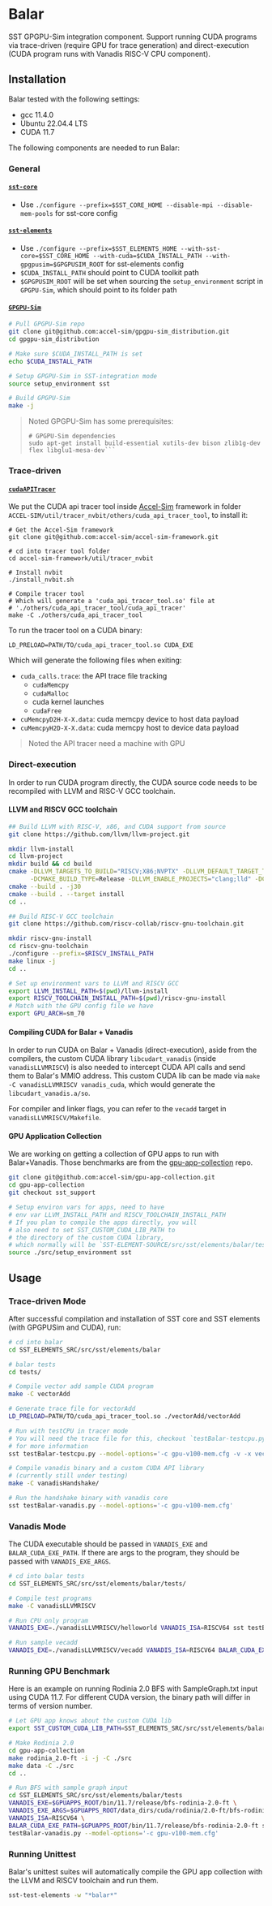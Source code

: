 # Balar

SST GPGPU-Sim integration component.
Support running CUDA programs via trace-driven (require GPU for trace generation) and direct-execution (CUDA program runs with Vanadis RISC-V CPU component).

## Installation

Balar tested with the following settings:

- gcc 11.4.0
- Ubuntu 22.04.4 LTS
- CUDA 11.7

The following components are needed to run Balar:

### General

#### [`sst-core`](https://github.com/sstsimulator/sst-core)

- Use `./configure --prefix=$SST_CORE_HOME --disable-mpi --disable-mem-pools` for sst-core config

#### [`sst-elements`](https://github.com/sstsimulator/sst-elements)

- Use `./configure --prefix=$SST_ELEMENTS_HOME --with-sst-core=$SST_CORE_HOME --with-cuda=$CUDA_INSTALL_PATH --with-gpgpusim=$GPGPUSIM_ROOT` for sst-elements config
- `$CUDA_INSTALL_PATH` should point to CUDA toolkit path
- `$GPGPUSIM_ROOT` will be set when sourcing the `setup_environment` script in `GPGPU-Sim`, which should point to its folder path

#### [`GPGPU-Sim`](https://github.com/accel-sim/gpgpu-sim_distribution)

```sh
# Pull GPGPU-Sim repo
git clone git@github.com:accel-sim/gpgpu-sim_distribution.git
cd gpgpu-sim_distribution

# Make sure $CUDA_INSTALL_PATH is set
echo $CUDA_INSTALL_PATH

# Setup GPGPU-Sim in SST-integration mode
source setup_environment sst

# Build GPGPU-Sim
make -j
```

> Noted GPGPU-Sim has some prerequisites:
> ```shell
> # GPGPU-Sim dependencies
> sudo apt-get install build-essential xutils-dev bison zlib1g-dev flex libglu1-mesa-dev```

### Trace-driven

#### [`cudaAPITracer`](https://github.com/accel-sim/accel-sim-framework)

We put the CUDA api tracer tool inside [Accel-Sim](https://github.com/accel-sim/accel-sim-framework) framework in folder `ACCEL-SIM/util/tracer_nvbit/others/cuda_api_tracer_tool`, to install it:

```shell
# Get the Accel-Sim framework
git clone git@github.com:accel-sim/accel-sim-framework.git

# cd into tracer tool folder
cd accel-sim-framework/util/tracer_nvbit

# Install nvbit
./install_nvbit.sh

# Compile tracer tool
# Which will generate a 'cuda_api_tracer_tool.so' file at
# './others/cuda_api_tracer_tool/cuda_api_tracer'
make -C ./others/cuda_api_tracer_tool
```

To run the tracer tool on a CUDA binary:
```shell
LD_PRELOAD=PATH/TO/cuda_api_tracer_tool.so CUDA_EXE
```

Which will generate the following files when exiting:

- `cuda_calls.trace`: the API trace file tracking
    - `cudaMemcpy`
    - `cudaMalloc`
    - cuda kernel launches
    - `cudaFree`
- `cuMemcpyD2H-X-X.data`: cuda memcpy device to host data payload
- `cuMemcpyH2D-X-X.data`: cuda memcpy host to device data payload

> Noted the API tracer need a machine with GPU

### Direct-execution

In order to run CUDA program directly, the CUDA source code needs to be recompiled with LLVM and RISC-V GCC toolchain.

#### LLVM and RISCV GCC toolchain

```bash
## Build LLVM with RISC-V, x86, and CUDA support from source
git clone https://github.com/llvm/llvm-project.git

mkdir llvm-install
cd llvm-project
mkdir build && cd build
cmake -DLLVM_TARGETS_TO_BUILD="RISCV;X86;NVPTX" -DLLVM_DEFAULT_TARGET_TRIPLE=riscv64-unknown-linux-gnu \
      -DCMAKE_BUILD_TYPE=Release -DLLVM_ENABLE_PROJECTS="clang;lld" -DCMAKE_INSTALL_PREFIX=$LLVM_INSTALL_PATH ../llvm
cmake --build . -j30
cmake --build . --target install
cd ..

## Build RISC-V GCC toolchain
git clone https://github.com/riscv-collab/riscv-gnu-toolchain.git

mkdir riscv-gnu-install
cd riscv-gnu-toolchain
./configure --prefix=$RISCV_INSTALL_PATH
make linux -j
cd ..

# Set up environment vars to LLVM and RISCV GCC
export LLVM_INSTALL_PATH=$(pwd)/llvm-install
export RISCV_TOOLCHAIN_INSTALL_PATH=$(pwd)/riscv-gnu-install
# Match with the GPU config file we have
export GPU_ARCH=sm_70
```

#### Compiling CUDA for Balar + Vanadis

In order to run CUDA on Balar + Vanadis (direct-execution), aside from the compilers, the custom CUDA library `libcudart_vanadis` (inside `vanadisLLVMRISCV`) is also needed to intercept CUDA API calls and send them to Balar's MMIO address. This custom CUDA lib can be made via `make -C vanadisLLVMRISCV vanadis_cuda`, which would generate the `libcudart_vanadis.a/so`.

For compiler and linker flags, you can refer to the `vecadd` target in `vanadisLLVMRISCV/Makefile`.

#### GPU Application Collection

We are working on getting a collection of GPU apps to run with Balar+Vanadis. Those benchmarks are from the [gpu-app-collection](https://github.com/accel-sim/gpu-app-collection) repo.

```bash
git clone git@github.com:accel-sim/gpu-app-collection.git
cd gpu-app-collection
git checkout sst_support

# Setup environ vars for apps, need to have
# env var LLVM_INSTALL_PATH and RISCV_TOOLCHAIN_INSTALL_PATH
# If you plan to compile the apps directly, you will 
# also need to set SST_CUSTOM_CUDA_LIB_PATH to 
# the directory of the custom CUDA library,
# which normally will be `SST-ELEMENT-SOURCE/src/sst/elements/balar/tests/vanadisLLVMRISCV`
source ./src/setup_environment sst
```

## Usage

### Trace-driven Mode

After successful compilation and installation of SST core and SST elements (with GPGPUSim and CUDA), run:

```bash
# cd into balar
cd SST_ELEMENTS_SRC/src/sst/elements/balar

# balar tests
cd tests/

# Compile vector add sample CUDA program 
make -C vectorAdd

# Generate trace file for vectorAdd
LD_PRELOAD=PATH/TO/cuda_api_tracer_tool.so ./vectorAdd/vectorAdd

# Run with testCPU in tracer mode
# You will need the trace file for this, checkout `testBalar-testcpu.py` header
# for more information
sst testBalar-testcpu.py --model-options='-c gpu-v100-mem.cfg -v -x vectorAdd/vectorAdd -t cuda_calls.trace'

# Compile vanadis binary and a custom CUDA API library
# (currently still under testing)
make -C vanadisHandshake/

# Run the handshake binary with vanadis core
sst testBalar-vanadis.py --model-options='-c gpu-v100-mem.cfg'
```

### Vanadis Mode

The CUDA executable should be passed in `VANADIS_EXE` and `BALAR_CUDA_EXE_PATH`. If there are args to the program, they should be passed with `VANADIS_EXE_ARGS`.

```bash
# cd into balar tests
cd SST_ELEMENTS_SRC/src/sst/elements/balar/tests/

# Compile test programs
make -C vanadisLLVMRISCV

# Run CPU only program
VANADIS_EXE=./vanadisLLVMRISCV/helloworld VANADIS_ISA=RISCV64 sst testBalar-vanadis.py --model-options='-c gpu-v100-mem.cfg'

# Run sample vecadd
VANADIS_EXE=./vanadisLLVMRISCV/vecadd VANADIS_ISA=RISCV64 BALAR_CUDA_EXE_PATH=./vanadisLLVMRISCV/vecadd sst testBalar-vanadis.py --model-options='-c gpu-v100-mem.cfg'
```

### Running GPU Benchmark

Here is an example on running Rodinia 2.0 BFS with SampleGraph.txt input using CUDA 11.7. For different CUDA version, the binary path will differ in terms of version number.

```bash
# Let GPU app knows about the custom CUDA lib
export SST_CUSTOM_CUDA_LIB_PATH=SST_ELEMENTS_SRC/src/sst/elements/balar/tests/vanadisLLVMRISCV

# Make Rodinia 2.0
cd gpu-app-collection
make rodinia_2.0-ft -i -j -C ./src
make data -C ./src
cd ..

# Run BFS with sample graph input
cd SST_ELEMENTS_SRC/src/sst/elements/balar/tests
VANADIS_EXE=$GPUAPPS_ROOT/bin/11.7/release/bfs-rodinia-2.0-ft \
VANADIS_EXE_ARGS=$GPUAPPS_ROOT/data_dirs/cuda/rodinia/2.0-ft/bfs-rodinia-2.0-ft/data/SampleGraph.txt \
VANADIS_ISA=RISCV64 \
BALAR_CUDA_EXE_PATH=$GPUAPPS_ROOT/bin/11.7/release/bfs-rodinia-2.0-ft sst \
testBalar-vanadis.py --model-options='-c gpu-v100-mem.cfg'
```

### Running Unittest

Balar's unittest suites will automatically compile the GPU app collection with the LLVM and RISCV toolchain and run them.

```bash
sst-test-elements -w "*balar*"
```
